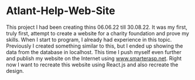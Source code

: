 # Atlant-Help-Web-Site

This project I had been creating thins 06.06.22 till 30.08.22. It was my first, truly first, attempt to create a website for a charity foundation and prove my skills.
When I start to program, I already had experience in this topic. Previously I created something similar to this, but I ended up showing the data from the database in localhost.
This time I push myself even further and publish my website on the Internet using www.smarterasp.net. 
Right now I want to recreate this website using React.js and also recreate the design.

